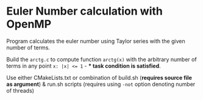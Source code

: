 # Euler Number calculation with OpenMP

Program calculates the euler number using Taylor series with the given number of terms.

Build the `arctg.c` to compute function `arctg(x)` with the arbitrary number of terms in
any point `x: |x| <= 1` - **\* task condition is satisfied**.

Use either CMakeLists.txt or combination of build.sh (**requires source file as argument**)
& run.sh scripts (requires using `-not` option denoting number of threads)
